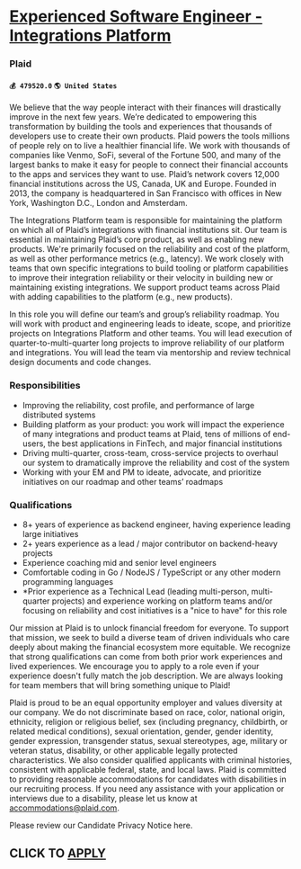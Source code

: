 # [Experienced Software Engineer - Integrations Platform](https://www.remotewlb.com/apply/experienced-software-engineer-integrations-platform)  
### Plaid  
#### `💰 479520.0` `🌎 United States`  

We believe that the way people interact with their finances will drastically improve in the next few years. We’re dedicated to empowering this transformation by building the tools and experiences that thousands of developers use to create their own products. Plaid powers the tools millions of people rely on to live a healthier financial life. We work with thousands of companies like Venmo, SoFi, several of the Fortune 500, and many of the largest banks to make it easy for people to connect their financial accounts to the apps and services they want to use. Plaid’s network covers 12,000 financial institutions across the US, Canada, UK and Europe. Founded in 2013, the company is headquartered in San Francisco with offices in New York, Washington D.C., London and Amsterdam.

The Integrations Platform team is responsible for maintaining the platform on which all of Plaid’s integrations with financial institutions sit. Our team is essential in maintaining Plaid’s core product, as well as enabling new products. We're primarily focused on the reliability and cost of the platform, as well as other performance metrics (e.g., latency). We work closely with teams that own specific integrations to build tooling or platform capabilities to improve their integration reliability or their velocity in building new or maintaining existing integrations. We support product teams across Plaid with adding capabilities to the platform (e.g., new products).

In this role you will define our team’s and group’s reliability roadmap. You will work with product and engineering leads to ideate, scope, and prioritize projects on Integrations Platform and other teams. You will lead execution of quarter-to-multi-quarter long projects to improve reliability of our platform and integrations. You will lead the team via mentorship and review technical design documents and code changes.

### Responsibilities

  * Improving the reliability, cost profile, and performance of large distributed systems
  * Building platform as your product: you work will impact the experience of many integrations and product teams at Plaid, tens of millions of end-users, the best applications in FinTech, and major financial institutions
  * Driving multi-quarter, cross-team, cross-service projects to overhaul our system to dramatically improve the reliability and cost of the system
  * Working with your EM and PM to ideate, advocate, and prioritize initiatives on our roadmap and other teams’ roadmaps

### Qualifications

  * 8+ years of experience as backend engineer, having experience leading large initiatives
  * 2+ years experience as a lead / major contributor on backend-heavy projects
  * Experience coaching mid and senior level engineers
  * Comfortable coding in Go / NodeJS / TypeScript or any other modern programming languages
  * *Prior experience as a Technical Lead (leading multi-person, multi-quarter projects) and experience working on platform teams and/or focusing on reliability and cost initiatives is a "nice to have" for this role

Our mission at Plaid is to unlock financial freedom for everyone. To support that mission, we seek to build a diverse team of driven individuals who care deeply about making the financial ecosystem more equitable. We recognize that strong qualifications can come from both prior work experiences and lived experiences. We encourage you to apply to a role even if your experience doesn't fully match the job description. We are always looking for team members that will bring something unique to Plaid!

Plaid is proud to be an equal opportunity employer and values diversity at our company. We do not discriminate based on race, color, national origin, ethnicity, religion or religious belief, sex (including pregnancy, childbirth, or related medical conditions), sexual orientation, gender, gender identity, gender expression, transgender status, sexual stereotypes, age, military or veteran status, disability, or other applicable legally protected characteristics. We also consider qualified applicants with criminal histories, consistent with applicable federal, state, and local laws. Plaid is committed to providing reasonable accommodations for candidates with disabilities in our recruiting process. If you need any assistance with your application or interviews due to a disability, please let us know at accommodations@plaid.com.

Please review our Candidate Privacy Notice here.

  
## CLICK TO [APPLY](https://www.remotewlb.com/apply/experienced-software-engineer-integrations-platform)

